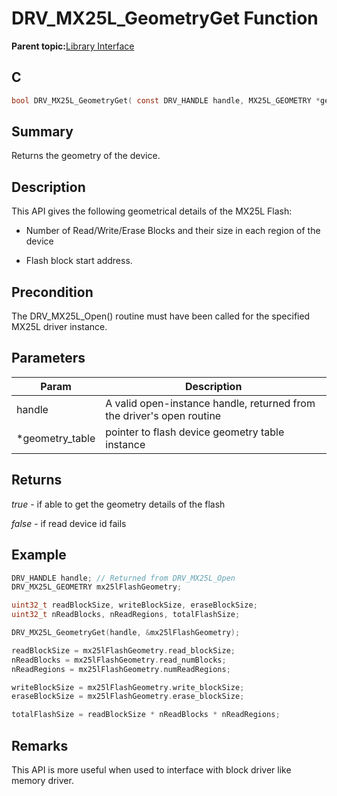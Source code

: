 # DRV\_MX25L\_GeometryGet Function

**Parent topic:**[Library Interface](GUID-410DBBCC-D224-45B2-B881-7BFB0DFF0EFC.md)

## C

```c
bool DRV_MX25L_GeometryGet( const DRV_HANDLE handle, MX25L_GEOMETRY *geometry );
```

## Summary

Returns the geometry of the device.

## Description

This API gives the following geometrical details of the MX25L Flash:

-   Number of Read/Write/Erase Blocks and their size in each region of the device

-   Flash block start address.


## Precondition

The DRV\_MX25L\_Open\(\) routine must have been called for the specified MX25L driver instance.

## Parameters

|Param|Description|
|-----|-----------|
|handle|A valid open-instance handle, returned from the driver's open routine|
|\*geometry\_table|pointer to flash device geometry table instance|

## Returns

*true* - if able to get the geometry details of the flash

*false* - if read device id fails

## Example

```c
DRV_HANDLE handle; // Returned from DRV_MX25L_Open
DRV_MX25L_GEOMETRY mx25lFlashGeometry;

uint32_t readBlockSize, writeBlockSize, eraseBlockSize;
uint32_t nReadBlocks, nReadRegions, totalFlashSize;

DRV_MX25L_GeometryGet(handle, &mx25lFlashGeometry);

readBlockSize = mx25lFlashGeometry.read_blockSize;
nReadBlocks = mx25lFlashGeometry.read_numBlocks;
nReadRegions = mx25lFlashGeometry.numReadRegions;

writeBlockSize = mx25lFlashGeometry.write_blockSize;
eraseBlockSize = mx25lFlashGeometry.erase_blockSize;

totalFlashSize = readBlockSize * nReadBlocks * nReadRegions;

```

## Remarks

This API is more useful when used to interface with block driver like memory driver.

